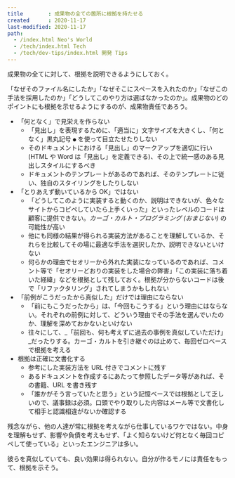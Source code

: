```yaml
---
title        : 成果物の全ての箇所に根拠を持たせる
created      : 2020-11-17
last-modified: 2020-11-17
path:
  - /index.html Neo's World
  - /tech/index.html Tech
  - /tech/dev-tips/index.html 開発 Tips
---
```


成果物の全てに対して、根拠を説明できるようにしておく。

「なぜそのファイル名にしたか」「なぜそこにスペースを入れたのか」「なぜこの手法を採用したのか」「どうしてこのやり方は選ばなかったのか」。成果物のどのポイントにも根拠を示せるようにするのが、成果物責任であろう。

- 「何となく」で見栄えを作らない
  - 「見出し」を表現するために、「適当に」文字サイズを大きくし、「何となく」黒丸記号 `●` を使って目立たせたりしない
  - そのドキュメントにおける「見出し」のマークアップを適切に行い (HTML や Word は「見出し」を定義できる)、その上で統一感のある見出しスタイルにするべき
  - ドキュメントのテンプレートがあるのであれば、そのテンプレートに従い、独自のスタイリングをしたりしない
- 「とりあえず動いているから OK」ではない
  - 「どうしてこのように実装すると動くのか、説明はできないが、色々なサイトからコピペしていたら上手くいった」といったレベルのコードは顧客に提供できない。_カーゴ・カルト・プログラミング (おまじない)_ の可能性が高い
  - 他にも同様の結果が得られる実装方法があることを理解しているか、それらを比較してその場に最適な手法を選択したか、説明できないといけない
  - 何らかの理由でセオリーから外れた実装になっているのであれば、コメント等で「セオリーどおりの実装をした場合の弊害」「この実装に落ち着いた経緯」などを根拠として残しておく。根拠が分からないコードは後で「リファクタリング」されてしまうかもしれない
- 「前例がこうだったから真似した」だけでは理由にならない
  - 「前にもこうだったから」は、「今回もこうする」という理由にはならない。それぞれの前例に対して、どういう理由でその手法を選んでいたのか、理解を深めておかないといけない
  - 往々にして、_「前回も、何も考えずに過去の事例を真似していただけ」_だったりする。カーゴ・カルトを引き継ぐのは止めて、毎回ゼロベースで根拠を考える
- 根拠は正確に文書化する
  - 参考にした実装方法を URL 付きでコメントに残す
  - あるドキュメントを作成するにあたって参照したデータ等があれば、その書籍、URL を書き残す
  - 「誰かがそう言っていたと思う」という記憶ベースでは根拠として乏しいので、議事録は必須。口頭でやり取りした内容はメール等で文書化して相手と認識相違がないか確認する

残念ながら、他の人達が常に根拠を考えながら仕事しているワケではない。中身を理解もせず、影響や負債を考えもせず、「よく知らないけど何となく毎回コピペして使っている」といったエンジニアは多い。

彼らを真似していても、良い効果は得られない。自分が作るモノには責任をもって、根拠を示そう。

